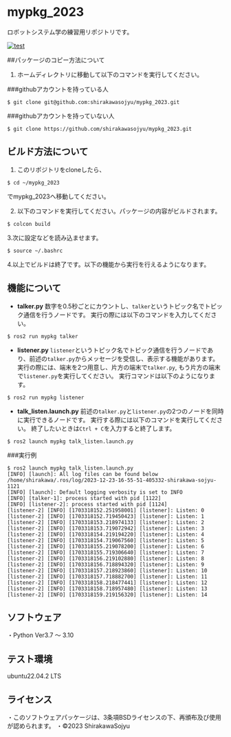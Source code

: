 # mypkg_2023
ロボットシステム学の練習用リポジトリです。

[![test](https://github.com/shirakawasojyu/mypkg_2023/actions/workflows/test.yml/badge.svg)](https://github.com/shirakawasojyu/mypkg_2023/actions/workflows/test.yml)

##パッケージのコピー方法について
1. ホームディレクトリに移動して以下のコマンドを実行してください。

###githubアカウントを持っている人
```
$ git clone git@github.com:shirakawasojyu/mypkg_2023.git
```

###githubアカウントを持っていない人
```
$ git clone https://github.com/shirakawasojyu/mypkg_2023.git
```

## ビルド方法について

1. このリポジトリをcloneしたら、
```
$ cd ~/mypkg_2023
```
でmypkg_2023へ移動してください。


2. 以下のコマンドを実行してください。パッケージの内容がビルドされます。
```
$ colcon build
```

3.次に設定などを読み込ませます。
```
$ source ~/.bashrc
```

4.以上でビルドは終了です。以下の機能から実行を行えるようになります。
 

## 機能について

* **talker.py**
数字を0.5秒ごとにカウントし、`talker`というトピック名でトピック通信を行うノードです。
実行の際には以下のコマンドを入力してください。

```
$ ros2 run mypkg talker
```

* **listener.py**
`listener`というトピック名でトピック通信を行うノードであり、前述の`talker.py`からメッセージを受信し、表示する機能があります。
実行の際には、端末を2つ用意し、片方の端末で`talker.py`, もう片方の端末で`listener.py`を実行してください。
実行コマンドは以下のようになります。

```
$ ros2 run mypkg listener
```
* **talk_listen.launch.py**
前述の`talker.py`と`listener.py`の2つのノードを同時に実行できるノードです。
実行する際には以下のコマンドを実行してください。
終了したいときは`Ctrl + C`を入力すると終了します。

```
$ ros2 launch mypkg talk_listen.launch.py
```

###実行例
```
$ ros2 launch mypkg talk_listen.launch.py
[INFO] [launch]: All log files can be found below /home/shirakawa/.ros/log/2023-12-23-16-55-51-405332-shirakawa-sojyu-1121
[INFO] [launch]: Default logging verbosity is set to INFO
[INFO] [talker-1]: process started with pid [1122]
[INFO] [listener-2]: process started with pid [1124]
[listener-2] [INFO] [1703318152.251958001] [listener]: Listen: 0
[listener-2] [INFO] [1703318152.719450423] [listener]: Listen: 1
[listener-2] [INFO] [1703318153.218974133] [listener]: Listen: 2
[listener-2] [INFO] [1703318153.719072942] [listener]: Listen: 3
[listener-2] [INFO] [1703318154.219194220] [listener]: Listen: 4
[listener-2] [INFO] [1703318154.719067560] [listener]: Listen: 5
[listener-2] [INFO] [1703318155.219078200] [listener]: Listen: 6
[listener-2] [INFO] [1703318155.719306640] [listener]: Listen: 7
[listener-2] [INFO] [1703318156.219102880] [listener]: Listen: 8
[listener-2] [INFO] [1703318156.718894320] [listener]: Listen: 9
[listener-2] [INFO] [1703318157.218923860] [listener]: Listen: 10
[listener-2] [INFO] [1703318157.718882700] [listener]: Listen: 11
[listener-2] [INFO] [1703318158.218477441] [listener]: Listen: 12
[listener-2] [INFO] [1703318158.718957480] [listener]: Listen: 13
[listener-2] [INFO] [1703318159.219156320] [listener]: Listen: 14
```
## ソフトウェア
・Python Ver3.7 ～ 3.10

## テスト環境
ubuntu22.04.2 LTS

## ライセンス
・このソフトウェアパッケージは、3条項BSDライセンスの下、再頒布及び使用が認められます。
・©2023 ShirakawaSojyu


